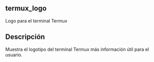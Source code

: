 ## termux_logo

Logo para el terminal Termux

## Descripción

Muestra el logotipo del terminal Termux más información útil para el usuario.
